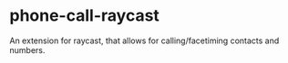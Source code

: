 # phone-call-raycast
An extension for raycast, that allows for calling/facetiming contacts and numbers.
